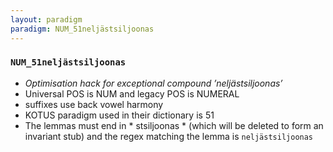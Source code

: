 ```yaml
---
layout: paradigm
paradigm: NUM_51neljästsiljoonas
---
```

### ` NUM_51neljästsiljoonas `

* _Optimisation hack for exceptional compound ’neljästsiljoonas’_
* Universal POS is NUM and legacy POS is NUMERAL
* suffixes use back vowel harmony
* KOTUS paradigm used in their dictionary is 51
* The lemmas must end in * stsiljoonas * (which will be deleted to form an invariant stub) and the regex matching the lemma is ` neljästsiljoonas `
